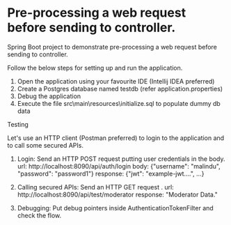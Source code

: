 # Pre-processing a web request before sending to controller.
Spring Boot project to demonstrate pre-processing a web request before sending to controller.

Follow the below steps for setting up and run the application.

1. Open the application using your favourite IDE (Intellij IDEA preferred)
2. Create a Postgres database named testdb (refer application.properties)
3. Debug the application
4. Execute the file src\main\resources\initialize.sql to populate dummy db data

Testing

Let's use an HTTP client (Postman preferred) to login to the application and to call some secured APIs.

1. Login: Send an HTTP POST request putting user credentials in the body.
    url: http://localhost:8090/api/auth/login
    body: {"username": "malindu", "password": "password1"}
    response: {"jwt": "example-jwt....", ...}
    
2. Calling secured APIs: Send an HTTP GET request .
    url: http://localhost:8090/api/test/moderator
    response: "Moderator Data." 
    
3. Debugging: Put debug pointers inside AuthenticationTokenFilter and check the flow. 